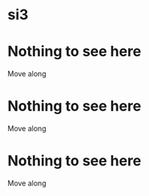 # si3
# Nothing to see here

Move along
# Nothing to see here

Move along
# Nothing to see here

Move along
